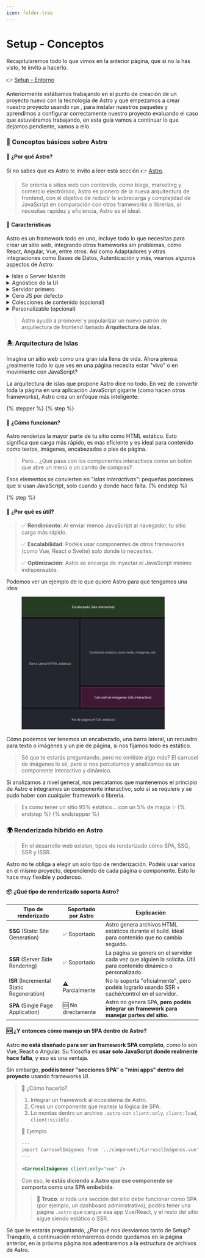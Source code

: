 ```yaml
---
icon: folder-tree
---
```


# Setup - Conceptos

Recapitularemos todo lo que vimos en la anterior página, que si no la has visto, te invito a hacerlo.

👉 [Setup - Entorno](setup-entorno.md)

Anteriormente estábamos trabajando en el punto de creación de un proyecto nuevo con la tecnología de Astro y que empezamos a crear nuestro proyecto usando `npm` , para instalar nuestros paquetes y aprendimos a configurar correctamente nuestro proyecto evaluando el caso que estuviéramos trabajando, en esta guía vamos a continuar lo que dejamos pendiente, vamos a ello.

### 🚀 Conceptos básicos sobre Astro

#### 🌟 ¿Por qué Astro?

Si no sabes que es Astro te invito a leer está sección 👉 [Astro](setup-entorno.md#que-es-astro).

> Se orienta a sitios web con contenido, como blogs, marketing y comercio electrónico, Astro es pionero de la nueva arquitectura de frontend, con el objetivo de reducir la sobrecarga y complejidad de JavaScript en comparación con otros frameworks o librerías, si necesitas rapidez y eficiencia, Astro es el ideal.

#### 🚀 Características

Astro es un framework todo en uno, incluye todo lo que necesitas para crear un sitio web, integrando otros frameworks sin problemas, cómo React, Angular, Vue, entre otros. Así como Adaptadores y otras integraciones como Bases de Datos, Autenticación y más, veamos algunos aspectos de Astro:

<details>

<summary>Islas o Server Islands</summary>

Una arquitectura web basada en componentes optimizada para sitios web orientados al contenido.

</details>

<details>

<summary>Agnóstico de la UI</summary>

Compatible con React, Preact, Svelte, Vue, Solid, HTMX, web components y más.

</details>

<details>

<summary>Servidor primero</summary>

Mueve la renderización costosa fuera de los dispositivos de tus visitantes.

</details>

<details>

<summary>Cero JS por defecto</summary>

Menos JavaScript del lado del cliente para ralentizar tu sitio.

</details>

<details>

<summary>Colecciones de contenido (opcional)</summary>

Organiza, valida y proporciona seguridad de tipos de TypeScript para tu contenido Markdown.

</details>

<details>

<summary>Personalizable (opcional)</summary>

Partydown, MDX y cientos de integraciones que eleguir.

</details>

> Astro ayudó a promover y popularizar un nuevo patrón de arquitectura de frontend llamado **Arquitectura de islas.**

### 🏝️ Arquitectura de Islas

Imagina un sitio web como una gran isla llena de vida. Ahora piensa: ¿realmente todo lo que ves en una página necesita estar "vivo" o en movimiento con JavaScript?

La arquitectura de islas que propone Astro dice no todo. En vez de convertir toda la página en una aplicación JavaScript gigante (como hacen otros frameworks), Astro crea un enfoque más inteligente:

{% stepper %}
{% step %}
#### 🌊 ¿Cómo funcionan?

Astro renderiza la mayor parte de tu sitio como HTML estático. Esto significa que carga más rápido, es más eficiente y es ideal para contenido como textos, imágenes, encabezados o pies de página.

> Pero... ¿Qué pasa con los componentes interactivos como un botón que abre un menú o un carrito de compras?

Esos elementos se convierten en "_islas interactivas_": pequeñas porciones que sí usan JavaScript, solo cuando y donde hace falta.
{% endstep %}

{% step %}
#### 🧠 ¿Por qué es útil?

> ✅ **Rendimiento**: Al enviar menos JavaScript al navegador, tu sitio carga más rápido.
>
> ✅ **Escalabilidad**: Podéis usar componentes de otros frameworks (como Vue, React o Svelte) solo donde lo necesites.
>
> ✅ **Optimización**: Astro se encarga de inyectar el JavaScript mínimo indispensable.

Podemos ver un ejemplo de lo que quiere Astro para que tengamos una idea:

<figure><img src="../.gitbook/assets/image.png" alt="" width="375"><figcaption></figcaption></figure>

Cómo podemos ver tenemos un encabezado, una barra lateral, un recuadro para texto o imágenes y un pie de página, si nos fijamos todo es estático.

> Sé que te estarás preguntando, pero no omitiste algo más? El carrusel de imágenes lo sé, pero si nos percatamos y analizamos es un componente interactivo y dinámico.

Si analizamos a nivel general, nos percatamos que mantenemos el principio de Astro e integramos un componente interactivo, solo si se requiere y se pudo haber con cualquier framework o librería.

> Es como tener un sitio 95% estático... con un 5% de magia ✨
{% endstep %}
{% endstepper %}

### 🌍 Renderizado híbrido en Astro

> En el desarrollo web existen, tipos de renderizado cómo SPA, SSG, SSR y ISSR.

Astro no te obliga a elegir un solo tipo de renderización. Podéis usar varios en el mismo proyecto, dependiendo de cada página o componente. Esto lo hace muy flexible y poderoso.

#### 📦 ¿Qué tipo de renderizado soporta Astro?

| Tipo de renderizado                       | Soportado por Astro | Explicación                                                                                                        |
| ----------------------------------------- | ------------------- | ------------------------------------------------------------------------------------------------------------------ |
| **SSG** (Static Site Generation)          | ✅ Soportado         | Astro genera archivos HTML estáticos durante el build. Ideal para contenido que no cambia seguido.                 |
| **SSR** (Server Side Rendering)           | ✅ Soportado         | La página se genera en el servidor cada vez que alguien la solicita. Útil para contenido dinámico o personalizado. |
| **ISR** (Incremental Static Regeneration) | ⚠ Parcialmente      | No lo soporta "oficialmente", pero podéis lograrlo usando SSR + caché/control en el servidor.                      |
| **SPA** (Single Page Application)         | 🆘 No directamente  | Astro no genera SPA, **pero podéis integrar un framework para manejar partes del sitio.**                          |

#### 🆘 ¿Y entonces cómo manejo un SPA dentro de Astro?

Astro **no está diseñado para ser un framework SPA completo**, como lo son Vue, React o Angular. Su filosofía es **usar solo JavaScript donde realmente hace falta**, y eso es una ventaja.

Sin embargo, **podéis tener "secciones SPA" o "mini apps" dentro del proyecto** usando frameworks UI.

> 🔧 ¿Cómo hacerlo?
>
> 1. Integrar un framework al ecosistema de Astro.
> 2. Creas un componente que maneje la lógica de SPA.
> 3. Lo montas dentro un archivo `.astro`  con `client:only`, `client:load`, `client:visible` .
>
> 🤑 Ejemplo
>
> ```html
> ---
> import CarruselImágenes from '../components/CarruselImágenes.vue';
> ---
>
> <CarruselImágenes client:only="vue" />
> ```
>
> Con eso, **le estás diciendo a Astro que ese componente se comporta como una SPA embebida**.
>
> > 🌟 **Truco**: si toda una sección del sitio debe funcionar como SPA (por ejemplo, un dashboard administrativo), podéis tener una página `.astro` que cargue esa app Vue/React, y el resto del sitio sigue siendo estático o SSR.

Sé que te estarás preguntando, ¿Por qué nos desviamos tanto de Setup? Tranquilo, a continuación retomaremos donde quedamos en la página anterior, en la próxima página nos adentraremos a la estructura de archivos de Astro.
